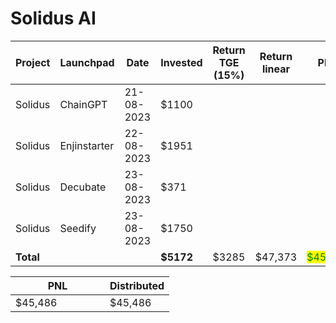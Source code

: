 # Solidus AI



<table data-full-width="true"><thead><tr><th width="141">Project</th><th width="138">Launchpad</th><th width="132">Date</th><th width="133">Invested</th><th>Return TGE (15%)</th><th width="189">Return linear</th><th>PNL</th></tr></thead><tbody><tr><td>Solidus</td><td>ChainGPT</td><td>21-08-2023</td><td>$1100</td><td></td><td></td><td></td></tr><tr><td>Solidus</td><td>Enjinstarter</td><td>22-08-2023</td><td>$1951</td><td></td><td></td><td></td></tr><tr><td>Solidus</td><td>Decubate</td><td>23-08-2023</td><td>$371</td><td></td><td></td><td></td></tr><tr><td>Solidus</td><td>Seedify</td><td>23-08-2023</td><td>$1750</td><td></td><td></td><td></td></tr><tr><td><strong>Total</strong></td><td></td><td></td><td><strong>$5172</strong></td><td>$3285</td><td>$47,373</td><td><mark style="color:green;">$45,486</mark></td></tr></tbody></table>

<table data-full-width="true"><thead><tr><th width="135">PNL</th><th>Distributed</th></tr></thead><tbody><tr><td>$45,486</td><td>$45,486</td></tr></tbody></table>
